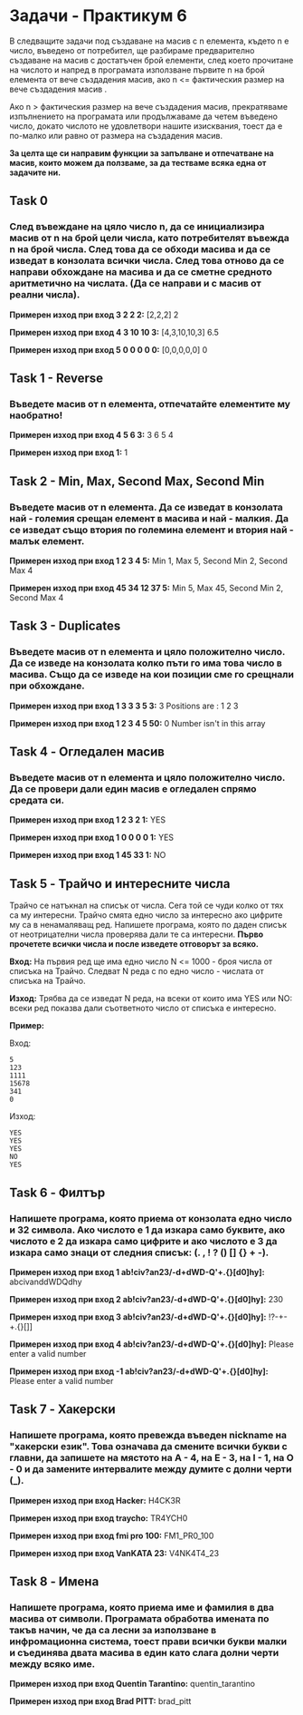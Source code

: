 # Задачи - Практикум 6

В следващите задачи под създаване на масив с n елемента, където n е число, въведено от потребител, ще разбираме предварително създаване на масив с достатъчен брой елементи, след което прочитане на числото и напред в програмата използване първите n на брой елемента от вече създадения масив, ако n <= фактическия размер на вече създадения масив . 

Ако n > фактическия размер на вече създадения масив, прекратяваме изпълнението на програмата или продължаваме да четем въведено число, докато числото не удовлетвори нашите изисквания, тоест да е по-малко или равно от размера на създадения масив.

<b>За целта ще си направим функции за запълване и отпечатване на масив, които можем да ползваме, за да тестваме всяка една от задачите ни.</b>

## Task 0
### След въвеждане на цяло число n, да се инициализира масив от n на брой цели числа, като потребителят въвежда n на брой числа. След това да се обходи масива и да се изведат в конзолата всички числа. След това отново да се направи обхождане на масива и да се сметне средното аритметично на числата. (Да се направи и с масив от реални числа). 

**Примерен изход при вход 3 2 2 2:** [2,2,2] 2

**Примерен изход при вход 4 3 10 10 3:** [4,3,10,10,3] 6.5

**Примерен изход при вход 5 0 0 0 0 0:** [0,0,0,0,0] 0

## Task 1 - Reverse
### Въведете масив от n елемента, отпечатайте елементите му наобратно!

**Примерен изход при вход 4 5 6 3:** 3 6 5 4

**Примерен изход при вход 1:** 1

## Task 2 - Min, Max, Second Max, Second Min
### Въведете масив от n елемента. Да се изведат в конзолата най - големия срещан елемент в масива и най - малкия. Да се изведат също втория по големина елемент и втория най - малък елемент. 

**Примерен изход при вход 1 2 3 4 5:** Min 1, Max 5, Second Min 2, Second Max 4

**Примерен изход при вход 45 34 12 37 5:** Min 5, Max 45, Second Min 2, Second Max 4 

## Task 3 - Duplicates
###  Въведете масив от n елемента и цяло положително число. Да се изведе на конзолата колко пъти го има това число в масива. Също да се изведе на кои позиции сме го срещнали при обхождане.

**Примерен изход при вход 1 3 3 3 5 3:** 3 Positions are : 1 2 3

**Примерен изход при вход 1 2 3 4 5 50:** 0 Number isn't in this array

## Task 4 - Огледален масив
###  Въведете масив от n елемента и цяло положително число. Да се провери дали един масив е огледален спрямо средата си.

**Примерен изход при вход 1 2 3 2 1:** YES

**Примерен изход при вход 1 0 0 0 0 1:** YES

**Примерен изход при вход 1 45 33 1:** NO

## Task 5 - Трайчо и интересните числа

Трайчо се натъкнал на списък от числа. Сега той се чуди колко от тях са му интересни. Трайчо смята едно число за интересно ако цифрите му са в ненамаляващ ред. Напишете програма, която по даден списък от неотрицателни числа проверява дали те са интересни. **Първо прочетете всички числа и после изведете отговорът за всяко.**

**Вход:** На първия ред ще има едно число N <= 1000 - броя числа от списъка на Трайчо. Следват N реда с по едно число - числата от списъка на Трайчо.

**Изход:** Трябва да се изведат N реда, на всеки от които има YES или NO: всеки ред показва дали съответното число от списъка е интересно.

**Пример:**

Вход:

	5
	123
	1111
	15678
	341
	0

Изход:

	YES
	YES
	YES
	NO
	YES

## Task 6 - Филтър
### Напишете програма, която приема от конзолата едно число и 32 символа. Ако числото е 1 да изкара само буквите, ако числото е 2 да изкара само цифрите и ако числото е 3 да изкара само знаци от следния списък: (. , ! ? () [] {} + -).

**Примерен изход при вход 1 ab!civ?an23/-d+dWD-Q'+.{}[d0]hy]:** abcivanddWDQdhy 

**Примерен изход при вход 2 ab!civ?an23/-d+dWD-Q'+.{}[d0]hy]:** 230 

**Примерен изход при вход 3 ab!civ?an23/-d+dWD-Q'+.{}[d0]hy]:** !?-+-+.{}[]]

**Примерен изход при вход 4 ab!civ?an23/-d+dWD-Q'+.{}[d0]hy]:** Please enter a valid number 

**Примерен изход при вход -1 ab!civ?an23/-d+dWD-Q'+.{}[d0]hy]:** Please enter a valid number 

## Task 7 - Хакерски
### Напишете програма, която превежда въведен nickname на "хакерски език". Това означава да смените всички букви с главни, да запишете на мястото на A - 4, на E - 3, на I - 1, на O - 0 и да замените интервалите между думите с долни черти (_). 

**Примерен изход при вход Hacker:** H4CK3R

**Примерен изход при вход traycho:** TR4YCH0

**Примерен изход при вход fmi pro 100:** FM1_PR0_100 

**Примерен изход при вход VanKATA 23:** V4NK4T4_23 

## Task 8 - Имена
### Напишете програма, която приема име и фамилия в два масива от символи. Програмата обработва имената по такъв начин, че да са лесни за използване в инфромационна система, тоест прави всички букви малки и съединява двата масива в един като слага долни черти между всяко име.

**Примерен изход при вход Quentin Tarantino:** quentin_tarantino 

**Примерен изход при вход Brad PITT:** brad_pitt 